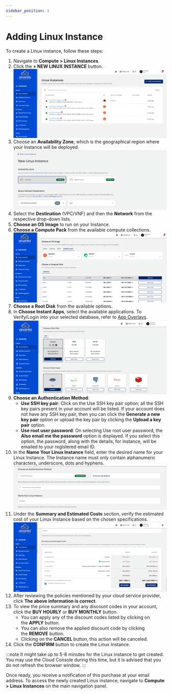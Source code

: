 ```yaml
---
sidebar_position: 1
---
```

# Adding Linux Instance

To create a Linux instance, follow these steps:

1. Navigate to **Compute > Linux Instances**.
2.  Click the **+ NEW LINUX INSTANCE** button.
    ![Create Linux Instance](img/CreatingLinuxInstances1.png)
3. Choose an **Availability Zone**, which is the geographical region where your Instance will be deployed. ![Availability Zone](img/AvailablitiyZone.png)
4. Select the **Destination** (VPC/VNF) and then the **Network** from the respective drop-down lists.   
5. **Choose an OS Image** to run on your Instance.
6. **Choose a Compute Pack** from the available compute collections.  
	 ![Compute Pack](img/ComputePack.png)
7. **Choose a Root Disk** from the available options.
8. In **Choose Instant Apps**, select the available applications. To Verify/Login into your selected database, refer to [App Overlays](/docs/Compute/LinuxInstances/AppOverlays). 
    ![Root Disk](img/RootDisk.png)
9. **Choose an Authentication Method**:
    - **Use SSH key pair**: Click on the Use SSH key pair option; all the SSH key pairs present in your account will be listed. If your account does not have any SSH key pair, then you can click the **Generate a new key pair** option or upload the key pair by clicking the **Upload a key pair** option. 
    - **Use root user password**: On selecting Use root user password, the **Also email me the password** option is displayed. If you select this option, the password, along with the details, for instance, will be emailed to your registered email ID.
10. In the **Name Your Linux Instance** field, enter the desired name for your Linux Instance. The Instance name must only contain alphanumeric characters, underscore, dots and hyphens. 
    ![Authentication Method](img/LinuxInstance.png)
11. Under the **Summary and Estimated Costs** section, verify the estimated cost of your Linux Instance based on the chosen specifications.
	![Cost](img/Cost.png)
12.  After reviewing the policies mentioned by your cloud service provider, click **The above information is correct**. 
13. To view the price summary and any discount codes in your account, click the **BUY HOURLY** or **BUY MONTHLY** button.
    - You can apply any of the discount codes listed by clicking on the **APPLY** button. 
    - You can also remove the applied discount code by clicking the **REMOVE** button. 
    - Clicking on the **CANCEL** button, this action will be canceled.
14. Click the **CONFIRM**  button to create the Linux Instance.

:::note
It might take up to 5-8 minutes for the Linux instance to get created. You may use the Cloud Console during this time, but it is advised that you do not refresh the browser window.
:::

Once ready, you receive a notification of this purchase at your email address. To access the newly created Linux instance, navigate to **Compute > Linux Instances** on the main navigation panel.